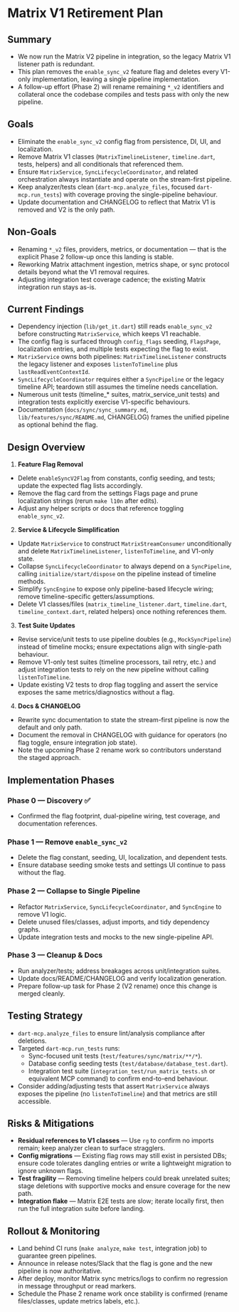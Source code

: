 # Matrix V1 Retirement Plan

## Summary

- We now run the Matrix V2 pipeline in integration, so the legacy Matrix V1 listener path is
  redundant.
- This plan removes the `enable_sync_v2` feature flag and deletes every V1-only implementation,
  leaving a single pipeline implementation.
- A follow-up effort (Phase 2) will rename remaining `*_v2` identifiers and collateral once the
  codebase compiles and tests pass with only the new pipeline.

## Goals

- Eliminate the `enable_sync_v2` config flag from persistence, DI, UI, and localization.
- Remove Matrix V1 classes (`MatrixTimelineListener`, `timeline.dart`, tests, helpers) and all
  conditionals that referenced them.
- Ensure `MatrixService`, `SyncLifecycleCoordinator`, and related orchestration always instantiate
  and operate on the stream-first pipeline.
- Keep analyzer/tests clean (`dart-mcp.analyze_files`, focused `dart-mcp.run_tests`) with coverage
  proving the single-pipeline behaviour.
- Update documentation and CHANGELOG to reflect that Matrix V1 is removed and V2 is the only path.

## Non-Goals

- Renaming `*_v2` files, providers, metrics, or documentation — that is the explicit Phase 2
  follow-up once this landing is stable.
- Reworking Matrix attachment ingestion, metrics shape, or sync protocol details beyond what the V1
  removal requires.
- Adjusting integration test coverage cadence; the existing Matrix integration run stays as-is.

## Current Findings

- Dependency injection (`lib/get_it.dart`) still reads `enable_sync_v2` before constructing
  `MatrixService`, which keeps V1 reachable.
- The config flag is surfaced through `config_flags` seeding, `FlagsPage`, localization entries, and
  multiple tests expecting the flag to exist.
- `MatrixService` owns both pipelines: `MatrixTimelineListener` constructs the legacy listener and
  exposes `listenToTimeline` plus `lastReadEventContextId`.
- `SyncLifecycleCoordinator` requires either a `SyncPipeline` or the legacy timeline API; teardown
  still assumes the timeline needs cancellation.
- Numerous unit tests (timeline_* suites, matrix_service_unit tests) and integration tests
  explicitly exercise V1-specific behaviours.
- Documentation (`docs/sync/sync_summary.md`, `lib/features/sync/README.md`, CHANGELOG) frames the unified pipeline
  as optional behind the flag.

## Design Overview

1. **Feature Flag Removal**
  - Delete `enableSyncV2Flag` from constants, config seeding, and tests; update the expected flag
    lists accordingly.
  - Remove the flag card from the settings Flags page and prune localization strings (rerun
    `make l10n` after edits).
  - Adjust any helper scripts or docs that reference toggling `enable_sync_v2`.
2. **Service & Lifecycle Simplification**
  - Update `MatrixService` to construct `MatrixStreamConsumer` unconditionally and delete
    `MatrixTimelineListener`, `listenToTimeline`, and V1-only state.
  - Collapse `SyncLifecycleCoordinator` to always depend on a `SyncPipeline`, calling
    `initialize/start/dispose` on the pipeline instead of timeline methods.
  - Simplify `SyncEngine` to expose only pipeline-based lifecycle wiring; remove timeline-specific
    getters/assumptions.
  - Delete V1 classes/files (`matrix_timeline_listener.dart`, `timeline.dart`,
    `timeline_context.dart`, related helpers) once nothing references them.
3. **Test Suite Updates**
  - Revise service/unit tests to use pipeline doubles (e.g., `MockSyncPipeline`) instead of timeline
    mocks; ensure expectations align with single-path behaviour.
  - Remove V1-only test suites (timeline processors, tail retry, etc.) and adjust integration tests
    to rely on the new pipeline without calling `listenToTimeline`.
  - Update existing V2 tests to drop flag toggling and assert the service exposes the same
    metrics/diagnostics without a flag.
4. **Docs & CHANGELOG**
  - Rewrite sync documentation to state the stream-first pipeline is now the default and only path.
  - Document the removal in CHANGELOG with guidance for operators (no flag toggle, ensure
    integration job state).
  - Note the upcoming Phase 2 rename work so contributors understand the staged approach.

## Implementation Phases

### Phase 0 — Discovery ✅

- Confirmed the flag footprint, dual-pipeline wiring, test coverage, and documentation references.

### Phase 1 — Remove `enable_sync_v2`

- Delete the flag constant, seeding, UI, localization, and dependent tests.
- Ensure database seeding smoke tests and settings UI continue to pass without the flag.

### Phase 2 — Collapse to Single Pipeline

- Refactor `MatrixService`, `SyncLifecycleCoordinator`, and `SyncEngine` to remove V1 logic.
- Delete unused files/classes, adjust imports, and tidy dependency graphs.
- Update integration tests and mocks to the new single-pipeline API.

### Phase 3 — Cleanup & Docs

- Run analyzer/tests; address breakages across unit/integration suites.
- Update docs/README/CHANGELOG and verify localization generation.
- Prepare follow-up task for Phase 2 (V2 rename) once this change is merged cleanly.

## Testing Strategy

- `dart-mcp.analyze_files` to ensure lint/analysis compliance after deletions.
- Targeted `dart-mcp.run_tests` runs:
  - Sync-focused unit tests (`test/features/sync/matrix/**/*`).
  - Database config seeding tests (`test/database/database_test.dart`).
  - Integration test suite (`integration_test/run_matrix_tests.sh` or equivalent MCP command) to
    confirm end-to-end behaviour.
- Consider adding/adjusting tests that assert `MatrixService` always exposes the pipeline (no
  `listenToTimeline`) and that metrics are still accessible.

## Risks & Mitigations

- **Residual references to V1 classes** — Use `rg` to confirm no imports remain; keep analyzer clean
  to surface stragglers.
- **Config migrations** — Existing flag rows may still exist in persisted DBs; ensure code tolerates
  dangling entries or write a lightweight migration to ignore unknown flags.
- **Test fragility** — Removing timeline helpers could break unrelated suites; stage deletions with
  supportive mocks and ensure coverage for the new path.
- **Integration flake** — Matrix E2E tests are slow; iterate locally first, then run the full
  integration suite before landing.

## Rollout & Monitoring

- Land behind CI runs (`make analyze`, `make test`, integration job) to guarantee green pipelines.
- Announce in release notes/Slack that the flag is gone and the new pipeline is now authoritative.
- After deploy, monitor Matrix sync metrics/logs to confirm no regression in message throughput or
  read markers.
- Schedule the Phase 2 rename work once stability is confirmed (rename files/classes, update metrics
  labels, etc.).
